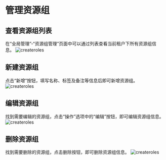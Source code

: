 # 管理资源组

## 查看资源组列表

在“全局管理”-“资源组管理”页面中可以通过列表查看当前租户下所有资源组信息。
![createroles](https://docimages.blob.core.chinacloudapi.cn/images/Console/group/V3resource2.png)

## 新建资源组
点击“新增”按钮，填写名称、标签及备注等信息后即可新增资源组。
![createroles](https://docimages.blob.core.chinacloudapi.cn/images/Console/group/V3resource3.png)

## 编辑资源组
找到需要编辑的资源组，点击“操作”选项中的“编辑”按钮，即可编辑资源组信息。
![createroles](https://docimages.blob.core.chinacloudapi.cn/images/Console/group/V3resource4.png)

## 删除资源组
找到需要删除的资源组，点击删除按钮，即可删除资源组信息。
![createroles](https://docimages.blob.core.chinacloudapi.cn/images/Console/group/V3resource5.png)

